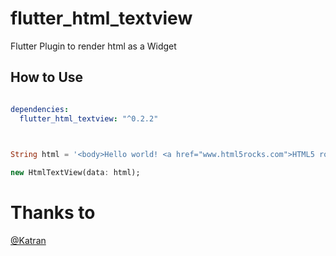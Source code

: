 # flutter_html_textview

Flutter Plugin to render html as a Widget

## How to Use

```yaml

dependencies:
  flutter_html_textview: "^0.2.2"
  
```

```dart

String html = '<body>Hello world! <a href="www.html5rocks.com">HTML5 rocks!';

new HtmlTextView(data: html);

```

# Thanks to

[@Katran](https://github.com/Katarn)

